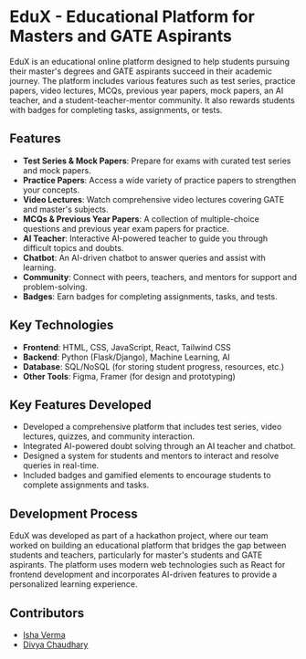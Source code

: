 # EduX - Educational Platform for Masters and GATE Aspirants

EduX is an educational online platform designed to help students pursuing their master's degrees and GATE aspirants succeed in their academic journey. The platform includes various features such as test series, practice papers, video lectures, MCQs, previous year papers, mock papers, an AI teacher, and a student-teacher-mentor community. It also rewards students with badges for completing tasks, assignments, or tests.

## Features

- **Test Series & Mock Papers**: Prepare for exams with curated test series and mock papers.
- **Practice Papers**: Access a wide variety of practice papers to strengthen your concepts.
- **Video Lectures**: Watch comprehensive video lectures covering GATE and master's subjects.
- **MCQs & Previous Year Papers**: A collection of multiple-choice questions and previous year exam papers for practice.
- **AI Teacher**: Interactive AI-powered teacher to guide you through difficult topics and doubts.
- **Chatbot**: An AI-driven chatbot to answer queries and assist with learning.
- **Community**: Connect with peers, teachers, and mentors for support and problem-solving.
- **Badges**: Earn badges for completing assignments, tasks, and tests.

## Key Technologies

- **Frontend**: HTML, CSS, JavaScript, React, Tailwind CSS
- **Backend**: Python (Flask/Django), Machine Learning, AI
- **Database**: SQL/NoSQL (for storing student progress, resources, etc.)
- **Other Tools**: Figma, Framer (for design and prototyping)

## Key Features Developed

- Developed a comprehensive platform that includes test series, video lectures, quizzes, and community interaction.
- Integrated AI-powered doubt solving through an AI teacher and chatbot.
- Designed a system for students and mentors to interact and resolve queries in real-time.
- Included badges and gamified elements to encourage students to complete assignments and tasks.

## Development Process

EduX was developed as part of a hackathon project, where our team worked on building an educational platform that bridges the gap between students and teachers, particularly for master's students and GATE aspirants. The platform uses modern web technologies such as React for frontend development and incorporates AI-driven features to provide a personalized learning experience.



## Contributors
- [Isha Verma](https://github.com/username)
- [Divya Chaudhary](https://github.com/divyaaachaudhary) 

